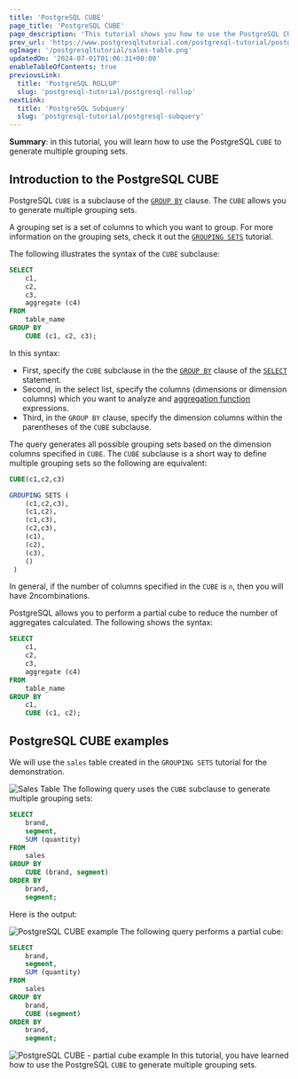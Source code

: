 ```yaml
---
title: 'PostgreSQL CUBE'
page_title: 'PostgreSQL CUBE'
page_description: 'This tutorial shows you how to use the PostgreSQL CUBE to generate multiple grouping sets.'
prev_url: 'https://www.postgresqltutorial.com/postgresql-tutorial/postgresql-cube/'
ogImage: '/postgresqltutorial/sales-table.png'
updatedOn: '2024-07-01T01:06:31+00:00'
enableTableOfContents: true
previousLink:
  title: 'PostgreSQL ROLLUP'
  slug: 'postgresql-tutorial/postgresql-rollup'
nextLink:
  title: 'PostgreSQL Subquery'
  slug: 'postgresql-tutorial/postgresql-subquery'
---
```


**Summary**: in this tutorial, you will learn how to use the PostgreSQL `CUBE` to generate multiple grouping sets.

## Introduction to the PostgreSQL CUBE

PostgreSQL `CUBE` is a subclause of the [`GROUP BY`](postgresql-group-by) clause. The `CUBE` allows you to generate multiple grouping sets.

A grouping set is a set of columns to which you want to group. For more information on the grouping sets, check it out the [`GROUPING SETS`](postgresql-grouping-sets) tutorial.

The following illustrates the syntax of the `CUBE` subclause:

```sql
SELECT
    c1,
    c2,
    c3,
    aggregate (c4)
FROM
    table_name
GROUP BY
    CUBE (c1, c2, c3);

```

In this syntax:

- First, specify the `CUBE` subclause in the the [`GROUP BY`](postgresql-group-by) clause of the [`SELECT`](postgresql-select) statement.
- Second, in the select list, specify the columns (dimensions or dimension columns) which you want to analyze and [aggregation function](../postgresql-aggregate-functions) expressions.
- Third, in the `GROUP BY` clause, specify the dimension columns within the parentheses of the `CUBE` subclause.

The query generates all possible grouping sets based on the dimension columns specified in `CUBE`. The `CUBE` subclause is a short way to define multiple grouping sets so the following are equivalent:

```sql
CUBE(c1,c2,c3)

GROUPING SETS (
    (c1,c2,c3),
    (c1,c2),
    (c1,c3),
    (c2,c3),
    (c1),
    (c2),
    (c3),
    ()
 )

```

In general, if the number of columns specified in the `CUBE` is `n`, then you will have 2ncombinations.

PostgreSQL allows you to perform a partial cube to reduce the number of aggregates calculated. The following shows the syntax:

```sql
SELECT
    c1,
    c2,
    c3,
    aggregate (c4)
FROM
    table_name
GROUP BY
    c1,
    CUBE (c1, c2);

```

## PostgreSQL CUBE examples

We will use the `sales` table created in the `GROUPING SETS` tutorial for the demonstration.

![Sales Table](/postgresqltutorial/sales-table.png)
The following query uses the `CUBE` subclause to generate multiple grouping sets:

```sql
SELECT
    brand,
    segment,
    SUM (quantity)
FROM
    sales
GROUP BY
    CUBE (brand, segment)
ORDER BY
    brand,
    segment;

```

Here is the output:

![PostgreSQL CUBE example](/postgresqltutorial/PostgreSQL-CUBE-example.png)
The following query performs a partial cube:

```sql
SELECT
    brand,
    segment,
    SUM (quantity)
FROM
    sales
GROUP BY
    brand,
    CUBE (segment)
ORDER BY
    brand,
    segment;

```

![PostgreSQL CUBE - partial cube example](/postgresqltutorial/PostgreSQL-CUBE-partial-cube-example.png)
In this tutorial, you have learned how to use the PostgreSQL `CUBE` to generate multiple grouping sets.

